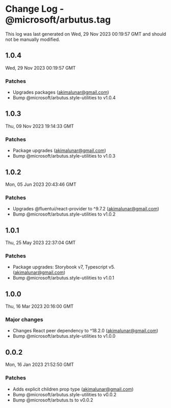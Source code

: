 # Change Log - @microsoft/arbutus.tag

This log was last generated on Wed, 29 Nov 2023 00:19:57 GMT and should not be manually modified.

<!-- Start content -->

## 1.0.4

Wed, 29 Nov 2023 00:19:57 GMT

### Patches

- Upgrades packages (akimalunar@gmail.com)
- Bump @microsoft/arbutus.style-utilities to v1.0.4

## 1.0.3

Thu, 09 Nov 2023 19:14:33 GMT

### Patches

- Package upgrades (akimalunar@gmail.com)
- Bump @microsoft/arbutus.style-utilities to v1.0.3

## 1.0.2

Mon, 05 Jun 2023 20:43:46 GMT

### Patches

- Upgrades @fluentui/react-provider to ^9.7.2 (akimalunar@gmail.com)
- Bump @microsoft/arbutus.style-utilities to v1.0.2

## 1.0.1

Thu, 25 May 2023 22:37:04 GMT

### Patches

- Package upgrades: Storybook v7, Typescript v5. (akimalunar@gmail.com)
- Bump @microsoft/arbutus.style-utilities to v1.0.1

## 1.0.0

Thu, 16 Mar 2023 20:16:00 GMT

### Major changes

- Changes React peer dependency to ^18.2.0 (akimalunar@gmail.com)
- Bump @microsoft/arbutus.style-utilities to v1.0.0

## 0.0.2

Mon, 16 Jan 2023 21:52:50 GMT

### Patches

- Adds explicit children prop type (akimalunar@gmail.com)
- Bump @microsoft/arbutus.style-utilities to v0.0.2
- Bump @microsoft/arbutus.ts to v0.0.2
